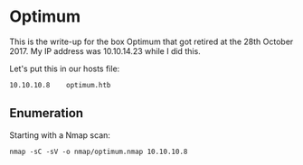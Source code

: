 # Optimum

This is the write-up for the box Optimum that got retired at the 28th October 2017.
My IP address was 10.10.14.23 while I did this.

Let's put this in our hosts file:
```markdown
10.10.10.8    optimum.htb
```

## Enumeration

Starting with a Nmap scan:

```markdown
nmap -sC -sV -o nmap/optimum.nmap 10.10.10.8
```
